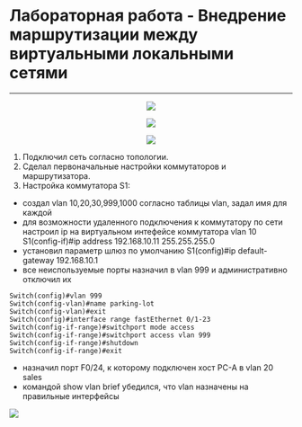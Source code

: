 # Лабораторная работа - Внедрение маршрутизации между виртуальными локальными сетями 
_ _ _

<p align="center">
<image src="https://github.com/LLlMEJIb87/OTUS-learning/blob/master/12.%20Vlan/topologiya.PNG">
</p>

<p align="center">
<image src="https://github.com/LLlMEJIb87/OTUS-learning/blob/master/12.%20Vlan/tablica_adresacii.PNG">
</p>

<p align="center">
<image src="https://github.com/LLlMEJIb87/OTUS-learning/blob/master/12.%20Vlan/tablica_vlan.PNG">
</p>

1. Подключил сеть согласно топологии.
2. Сделал первоначальные настройки коммутаторов и маршрутизатора.
3. Настройка коммутатора S1:
- создал vlan 10,20,30,999,1000 согласно таблицы vlan, задал имя для каждой
- для возможности удаленного подключения к коммутатору по сети настроил ip на виртуальном интефейсе коммутатора vlan 10 S1(config-if)#ip address 192.168.10.11 255.255.255.0
- установил параметр шлюз по умолчанию S1(config)#ip default-gateway 192.168.10.1
- все неиспользуемые порты назначил в vlan 999 и административно отключил их
```
Switch(config)#vlan 999
Switch(config-vlan)#name parking-lot
Switch(config-vlan)#exit
Switch(config)#interface range fastEthernet 0/1-23
Switch(config-if-range)#switchport mode access 
Switch(config-if-range)#switchport access vlan 999
Switch(config-if-range)#shutdown 
Switch(config-if-range)#exit
```
- назначил порт F0/24, к которому подключен хост PC-A в vlan 20 sales
- командой show vlan brief убедился, что vlan назначены на правильные интерфейсы
<image src="https://github.com/LLlMEJIb87/OTUS-learning/blob/master/12.%20Vlan/show_vlan_S1.PNG">